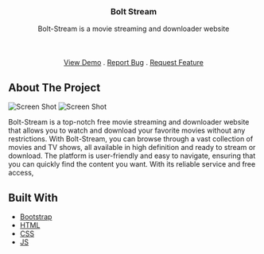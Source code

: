 <br/>
<p align="center">
  <h3 align="center">Bolt Stream</h3>

  <p align="center">
    Bolt-Stream is a  movie streaming and downloader website
    <br/>
    <br/>
    <br/>
    <br/>
    <a href="https://boltstream.000webhostapp.com/">View Demo</a>
    .
    <a href="https://github.com/ajulkjose246/bolt_stream/issues">Report Bug</a>
    .
    <a href="https://github.com/ajulkjose246/bolt_stream/issues">Request Feature</a>
  </p>
</p>



## About The Project

![Screen Shot](https://firebasestorage.googleapis.com/v0/b/bolt-stream-87d09.appspot.com/o/ScreenShots%2FScreenshot%20from%202023-04-16%2018-16-48.png?alt=media&token=fc692e71-a418-4bbe-92fe-f6a7e02b77cd
)
![Screen Shot](https://firebasestorage.googleapis.com/v0/b/bolt-stream-87d09.appspot.com/o/ScreenShots%2FScreenshot%20from%202023-04-16%2018-32-18.png?alt=media&token=070066ad-0ae1-4147-b499-fac9534af167
)

Bolt-Stream is a top-notch free movie streaming and downloader website that allows you to watch and download your favorite movies without any restrictions. With Bolt-Stream, you can browse through a vast collection of movies and TV shows, all available in high definition and ready to stream or download. The platform is user-friendly and easy to navigate, ensuring that you can quickly find the content you want. With its reliable service and free access,



## Built With



* [Bootstrap](https://getbootstrap.com/)
* [HTML]()
* [CSS]()
* [JS]()

